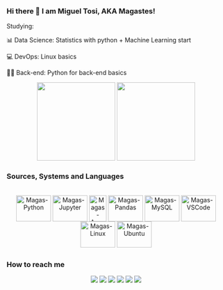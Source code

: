 <head>
  <link rel="stylesheet" type="text/css" href="reset.css">
  <link rel="stylesheet" type="text/css" href="styles.css">
</head>

### Hi there 👋 I am Miguel Tosi, AKA Magastes!

<p>Studying:</p>
<p>   📊 Data Science: Statistics with python + Machine Learning start</p>
<p>   💻 DevOps: Linux basics</p>
<p>   👨‍💻 Back-end: Python for back-end basics</p>
<div align="center">
  <img height="180em" src="https://github-readme-stats.vercel.app/api?username=migueltosi&show_icons=true&theme=cobalt2&include_all_commits=true&count_private=true"/>
  <img height="180em" src="https://github-readme-stats.vercel.app/api/top-langs/?username=migueltosi&layout=compact&langs_count=7&theme=cobalt2"/>
</div>

  
### Sources, Systems and Languages

<div style="display: inline_block" align="center"><br>
  
<img align="center" alt="Magas-Python" height="60" width="80" src="https://cdn.jsdelivr.net/gh/devicons/devicon/icons/python/python-original-wordmark.svg">
<img align="center" alt="Magas-Jupyter" height="60" width="80" src="https://cdn.jsdelivr.net/gh/devicons/devicon/icons/jupyter/jupyter-original-wordmark.svg"> 
<img align="center" alt="Magas-Anaconda" height="60" width="40" src="https://cdn.jsdelivr.net/gh/devicons/devicon/icons/anaconda/anaconda-original-wordmark.svg">
<img align="center" alt="Magas-Pandas" height="60" width="80" src="https://cdn.jsdelivr.net/gh/devicons/devicon/icons/pandas/pandas-original-wordmark.svg">
<img align="center" alt="Magas-MySQL" height="60" width="80" src="https://cdn.jsdelivr.net/gh/devicons/devicon/icons/mysql/mysql-original-wordmark.svg">
 <img align="center" alt="Magas-VSCode" height="60" width="80" src="https://cdn.jsdelivr.net/gh/devicons/devicon/icons/vscode/vscode-original-wordmark.svg">
<img align="center" alt="Magas-Linux" height="60" width="80" src="https://cdn.jsdelivr.net/gh/devicons/devicon/icons/linux/linux-original.svg">     
<img align="center" alt="Magas-Ubuntu" height="60" width="80" src="https://cdn.jsdelivr.net/gh/devicons/devicon/icons/ubuntu/ubuntu-plain-wordmark.svg">               
</div>
                                                                                                                                                      
##

### How to reach me 
  
  <div align="center">
  
  <a href="https://telegram.me/magastes" target="_blank"><img src="https://img.shields.io/badge/Telegram-2CA5E0?style=for-the-badge&logo=telegram&logoColor=white" target="_blank"></a>
   <a href="https://discord.gg/nwnHQZbRXD" target="_blank"><img src="https://img.shields.io/badge/Discord-7289DA?style=for-the-badge&logo=discord&logoColor=white" target="_blank"></a>
  <a href="https://twitter.com/magastes" target="_blank"><img src="https://img.shields.io/badge/Twitter-1DA1F2?style=for-the-badge&logo=twitter&logoColor=white" target="_blank"></a>
  <a href="https://www.instagram.com/magastes/" target="_blank"><img src="https://img.shields.io/badge/-Instagram-%23E4405F?style=for-the-badge&logo=instagram&logoColor=white" target="_blank"></a>
  <a href="https://www.linkedin.com/in/miguel-tosi-12314b259/" target="_blank"><img src="https://img.shields.io/badge/-LinkedIn-%230077B5?style=for-the-badge&logo=linkedin&logoColor=white" target="_blank"></a> 
  <a href = "mailto:contactmigueltosi@gmail.com"><img src="https://img.shields.io/badge/Gmail-D14836?style=for-the-badge&logo=gmail&logoColor=white" target="_blank"></a>
 
